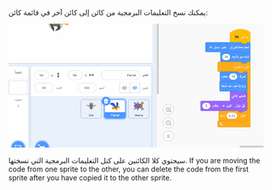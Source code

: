 
يمكنك نسخ التعليمات البرمجية من كائن إلى كائن آخر في قائمة كائن:

![Drag code from one sprite's Code area to another sprite in the Sprite list, then let go of the code.](images/drag-parrot-code.gif)

سيحتوي كلا الكائنين على كتل التعليمات البرمجية التي نسختها. If you are moving the code from one sprite to the other, you can delete the code from the first sprite after you have copied it to the other sprite.


